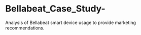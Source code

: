 # Bellabeat_Case_Study-
Analysis of Bellabeat smart device usage to provide marketing recommendations.
